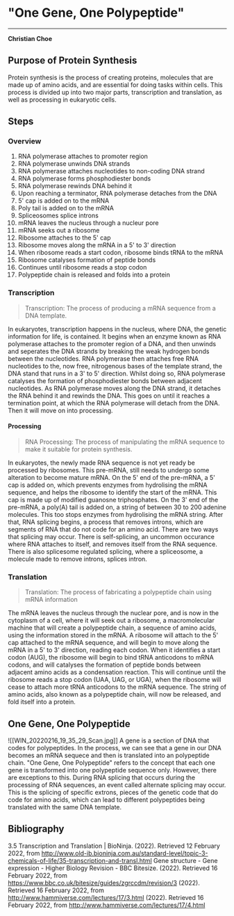  # "One Gene, One Polypeptide"
---
**Christian Choe**

## Purpose of Protein Synthesis
Protein synthesis is the process of creating proteins, molecules that are made up of amino acids, and are essential for doing tasks within cells. This process is divided up into two major parts, transcription and translation, as well as processing in eukaryotic cells.
## Steps
### Overview
1. RNA polymerase attaches to promoter region
2. RNA polymerase unwinds DNA strands
3. RNA polymerase attaches nucleotides to non-coding DNA strand
4. RNA polymerase forms phosphodiester bonds
5. RNA polymerase rewinds DNA behind it
6. Upon reaching a terminator, RNA polymerase detaches from the DNA
7. 5' cap is added on to the mRNA
8. Poly tail is added on to the mRNA
9. Spliceosomes splice introns
10. mRNA leaves the nucleus through a nucleur pore
11. mRNA seeks out a ribosome
12. Ribosome attaches to the 5' cap
13. Ribosome moves along the mRNA in a 5' to 3' direction
14. When ribosome reads a start codon, ribosome binds tRNA to the mRNA
15. Ribosome catalyses formation of peptide bonds
16. Continues until ribosome reads a stop codon
17. Polypeptide chain is released and folds into a protein

### Transcription
> Transcription: The process of producing a mRNA sequence from a DNA template.

In eukaryotes, transcription happens in the nucleus, where DNA, the genetic information for life, is contained. It begins when an enzyme known as RNA polymerase attaches to the promoter region of a DNA, and then unwinds and seperates the DNA strands by breaking the weak hydrogen bonds between the nucleotides. RNA polymerase then attaches free RNA nucleotides to the, now free, nitrogenous bases of the template strand, the DNA stand that runs in a 3' to 5' direction. Whilst doing so, RNA polymerase catalyses the formation of phosphodiester bonds between adjacent nucleotides. As RNA polymerase moves along the DNA strand, it detaches the RNA behind it and rewinds the DNA. This goes on until it reaches a termination point, at which the RNA polymerase will detach from the DNA. Then it will move on into processing.
#### Processing
> RNA Processing: The process of manipulating the mRNA sequence to make it suitable for protein synthesis.

In eukaryotes, the newly made RNA sequence is not yet ready be processed by ribosomes. This pre-mRNA, still needs to undergo some alteration to become mature mRNA. On the 5' end of the pre-mRNA, a 5' cap is added on, which prevents enzymes from hydrolising the mRNA sequence, and helps the ribosome to identify the start of the mRNA. This cap is made up of modified guanosne triphosphates. On the 3' end of the pre-mRNA, a poly(A) tail is added on, a string of between 30 to 200 adenine molecules. This too stops enzymes from hydrolising the mRNA string. After that, RNA splicing begins, a process that removes introns, which are segments of RNA that do not code for an amino acid. There are two ways that splicing may occur. There is self-splicing, an uncommon occurance where RNA attaches to itself, and removes itself from the RNA sequence. There is also splicesome regulated splicing, where a spliceosome, a molecule made to remove introns, splices intron.
### Translation
> Translation: The process of fabricating a polypeptide chain using mRNA information

The mRNA leaves the nucleus through the nuclear pore, and is now in the cytoplasm of a cell, where it will seek out a ribosome, a macromolecular machine that will create a polypeptide chain, a sequence of amino acids, using the information stored in the mRNA. A ribosome will attach to the 5' cap attached to the mRNA sequence, and will begin to move along the mRNA in a 5' to 3' direction, reading each codon. When it identifies a start codon (AUG), the ribosome will begin to bind tRNA anticodons to mRNA codons, and will catalyses the formation of peptide bonds between adjacent amino acids as a condensation reaction. This will continue until the ribosome reads a stop codon (UAA, UAG, or UGA), when the ribosome will cease to attach more tRNA anticodons to the mRNA sequence. The string of amino acids, also known as a polypeptide chain, will now be released, and fold itself into a protein.
## One Gene, One Polypeptide
![[WIN_20220216_19_35_29_Scan.jpg]]
A gene is a section of DNA that codes for polypeptides. In the process, we can see that a gene in our DNA becomes an mRNA sequece and then is translated into an polypeptide chain. "One Gene, One Polypeptide" refers to the concept that each one gene is transformed into one polypeptide sequence only. However, there are exceptions to this. During RNA splicing that occurs during the processing of RNA sequences, an event called alternate splicing may occur. This is the splicing of specific extrons, pieces of the genetic code that do code for amino acids, which can lead to different polypeptides being translated with the same DNA template.
## Bibliography
3.5 Transcription and Translation | BioNinja. (2022). Retrieved 12 February 2022, from http://www.old-ib.bioninja.com.au/standard-level/topic-3-chemicals-of-life/35-transcription-and-transl.html
Gene structure - Gene expression - Higher Biology Revision - BBC Bitesize. (2022). Retrieved 16 February 2022, from https://www.bbc.co.uk/bitesize/guides/zgrccdm/revision/3
(2022). Retrieved 16 February 2022, from http://www.hammiverse.com/lectures/17/3.html
(2022). Retrieved 16 February 2022, from http://www.hammiverse.com/lectures/17/4.html